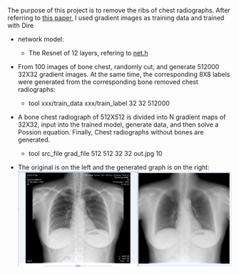 
The purpose of this project is to remove the ribs of chest radiographs. After referring to [this paper](https://github.com/qjchen1972/dire/blob/master/bone%20suppression/GZ%20U%20B%20S.pdf), I used gradient images as training data and trained with Dire

* network model:
   * The Resnet of 12 layers, refering to [net.h](https://github.com/qjchen1972/dire/blob/master/bone%20suppression/net.h)
   
*  From 100 images of bone chest, randomly cut, and generate 512000 32X32 gradient images. At the same time, the corresponding 8X8 labels were generated from the corresponding bone removed chest radiographs:
   * tool xxx/train_data xxx/train_label 32 32 512000
   
*  A bone chest radiograph of 512X512 is divided into N gradient maps of 32X32, input into the trained model, generate data, and then solve a Possion equation. Finally, Chest radiographs without bones are generated. 
   * tool src_file  grad_file 512  512 32  32  out.jpg  10

* The original is on the left and the generated graph is on the right: 
![](https://github.com/qjchen1972/dire/blob/master/img/bone_test.png)


